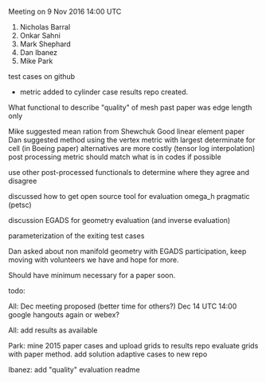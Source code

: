
Meeting on 9 Nov 2016 14:00 UTC

1. Nicholas Barral
1. Onkar Sahni
1. Mark Shephard
1. Dan Ibanez
1. Mike Park

test cases on github
- metric added to cylinder case
results repo created.

What functional to describe "quality" of mesh 
past paper was edge length only

Mike suggested mean ration from Shewchuk Good linear element paper
Dan suggested method
using the vertex metric with largest determinate for cell (in Boeing paper)
alternatives are more costly (tensor log interpolation)
post processing metric should match what is in codes if possible

use other post-processed functionals to determine where they agree and disagree

discussed how to get open source tool for evaluation
omega_h 
pragmatic (petsc)

discussion EGADS for geometry evaluation (and inverse evaluation)

parameterization of the exiting test cases

Dan asked about non manifold geometry with EGADS
participation, keep moving with volunteers we have and hope for more.

Should have minimum necessary for a paper soon.

todo:

All:
Dec meeting proposed (better time for others?)
Dec 14 UTC 14:00
google hangouts again or webex?

All:
add results as available

Park:
mine 2015 paper cases and upload grids to results repo
evaluate grids with paper method.
add solution adaptive cases to new repo

Ibanez: add "quality" evaluation readme










